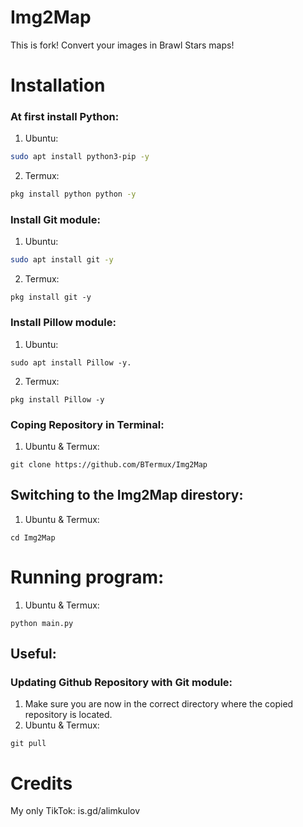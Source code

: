 # Img2Map
This is fork!
Convert your images in Brawl Stars maps!

# Installation
### At first install Python:
1. Ubuntu: 
```Bash
sudo apt install python3-pip -y
```
2. Termux: 
```Bash
pkg install python python -y
```

### Install Git module:
1. Ubuntu: 
```Bash
sudo apt install git -y
```
2. Termux: 
```
pkg install git -y
```

### Install Pillow module:
1. Ubuntu: 
```
sudo apt install Pillow -y.
```
2. Termux: 
```
pkg install Pillow -y
```

### Coping Repository in Terminal:
1. Ubuntu & Termux: 
```
git clone https://github.com/BTermux/Img2Map
```

## Switching to the Img2Map direstory:
1. Ubuntu & Termux: 
```
cd Img2Map
```

# Running program:
1. Ubuntu & Termux: 
```
python main.py
```

## Useful:

### Updating Github Repository with Git module:
 1. Make sure you are now in the correct directory where the copied repository is located.
 2. Ubuntu & Termux: 
```
git pull
```

# Credits
My only TikTok: is.gd/alimkulov
